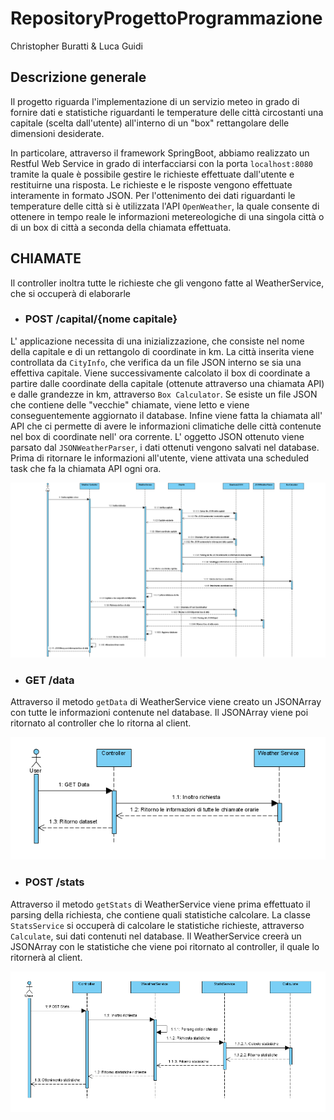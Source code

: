 # RepositoryProgettoProgrammazione
Christopher Buratti & Luca Guidi

## Descrizione generale
Il progetto riguarda l'implementazione di un servizio meteo in grado di fornire dati e statistiche riguardanti le temperature delle città circostanti una capitale (scelta dall'utente) all'interno di un "box" rettangolare delle dimensioni desiderate.

In particolare, attraverso il framework SpringBoot, abbiamo realizzato un Restful Web Service in grado di interfacciarsi con la porta `localhost:8080` tramite la quale è possibile gestire le richieste effettuate dall'utente e restituirne una risposta. Le richieste e le risposte vengono effettuate interamente in formato JSON.
Per l'ottenimento dei dati riguardanti le temperature delle città si è utilizzata l'API `OpenWeather`, la quale consente di ottenere in tempo reale le informazioni metereologiche di una singola città o di un box di città a seconda della chiamata effettuata.

## CHIAMATE
Il controller inoltra tutte le richieste che gli vengono fatte al WeatherService, che si occuperà di elaborarle

* ### **POST /capital/{nome capitale}**
L' applicazione necessita di una inizializzazione, che consiste nel nome della capitale e di un rettangolo di coordinate in km.
La città inserita viene controllata da `CityInfo`, che verifica da un file JSON interno se sia una effettiva capitale.
Viene successivamente calcolato il box di coordinate a partire dalle coordinate della capitale (ottenute attraverso una chiamata API) e dalle grandezze in km, attraverso `Box Calculator`.
Se esiste un file JSON che contiene delle "vecchie" chiamate, viene letto e viene conseguentemente aggiornato il database.
Infine viene fatta la chiamata all' API che ci permette di avere le informazioni climatiche delle città contenute nel box di coordinate nell' ora corrente.
L' oggetto JSON ottenuto viene parsato dal `JSONWeatherParser`, i dati ottenuti vengono salvati nel database.
Prima di ritornare le informazioni all'utente, viene attivata una scheduled task che fa la chiamata API ogni ora.

<img src="https://github.com/Buratti-Guidi/RepositoryProgettoProgrammazione/blob/main/InizializationSeq.png?raw=true">

* ### **GET /data**
Attraverso il metodo `getData` di WeatherService viene creato un JSONArray con tutte le informazioni contenute nel database.
Il JSONArray viene poi ritornato al controller che lo ritorna al client.

<img src="https://github.com/Buratti-Guidi/RepositoryProgettoProgrammazione/blob/main/GetDataSeq.png?raw=true">

* ### **POST /stats**
Attraverso il metodo `getStats` di WeatherService viene prima effettuato il parsing della richiesta, che contiene quali statistiche calcolare.
La classe `StatsService` si occuperà di calcolare le statistiche richieste, attraverso `Calculate`, sui dati contenuti nel database.
Il WeatherService creerà un JSONArray con le statistiche che viene poi ritornato al controller, il quale lo ritornerà al client.

<img src="https://github.com/Buratti-Guidi/RepositoryProgettoProgrammazione/blob/main/PostStatsSeq.png?raw=true">

